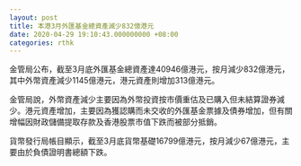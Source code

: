 ```yaml
---
layout: post
title: 本港3月外匯基金總資產減少832億港元
date: 2020-04-29 19:10:43.000000000 +08:00
categories: rthk
---
```


金管局公布，截至3月底外匯基金總資產達40946億港元，按月減少832億港元，其中外幣資產減少1145億港元，港元資產則增加313億港元。

金管局說，外幣資產減少主要因為外幣投資按市價重估及已購入但未結算證券減少。港元資產增加，主要因為獲認購而未交收的外匯基金票據及債券增加，但有關增幅因財政儲備提取存款及香港股票市值下跌而被部分抵銷。

貨幣發行局帳目顯示，截至3月底貨幣基礎16799億港元，按月減少67億港元，主要由於負債證明書總額下跌。
